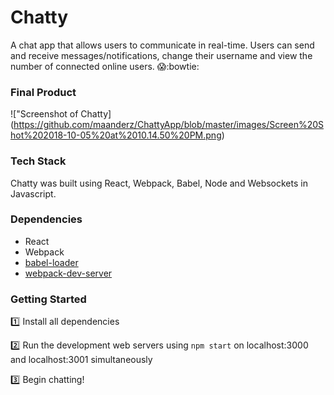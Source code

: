 # Chatty 

A chat app that allows users to communicate in real-time.  Users can send and receive messages/notifications, change their username and view the number of connected online users. :scream::bowtie:

### Final Product

!["Screenshot of Chatty] (https://github.com/maanderz/ChattyApp/blob/master/images/Screen%20Shot%202018-10-05%20at%2010.14.50%20PM.png)


### Tech Stack

Chatty was built using React, Webpack, Babel, Node and Websockets in Javascript.

### Dependencies

* React
* Webpack
* [babel-loader](https://github.com/babel/babel-loader)
* [webpack-dev-server](https://github.com/webpack/webpack-dev-server)

### Getting Started

:one: Install all dependencies

:two: Run the development web servers using `npm start` on localhost:3000 and localhost:3001 simultaneously

:three: Begin chatting!